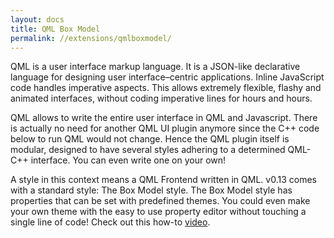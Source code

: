 ```yaml
---
layout: docs
title: QML Box Model
permalink: //extensions/qmlboxmodel/
---
```


QML is a user interface markup language. It is a JSON-like declarative language for designing user interface–centric applications. Inline JavaScript code handles imperative aspects. This allows extremely flexible, flashy and animated interfaces, without coding imperative lines for hours and hours.

QML allows to write the entire user interface in QML and Javascript. There is actually no need for another QML UI plugin anymore since the C++ code below to run QML would not change. Hence the QML plugin itself is modular, designed to have several styles adhering to a determined QML-C++ interface. You can even write one on your own!

A style in this context means a QML Frontend written in QML. v0.13 comes with a standard style: The Box Model style. The Box Model style has properties that can be set with predefined themes. You could even make your own theme with the easy to use property editor without touching a single line of code! Check out this how-to [video](https://www.youtube.com/watch?v=aCyB3ZngbLk&feature=youtu.be).
